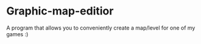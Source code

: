 # Graphic-map-editior
A program that allows you to conveniently create a map/level for one of my games :)
